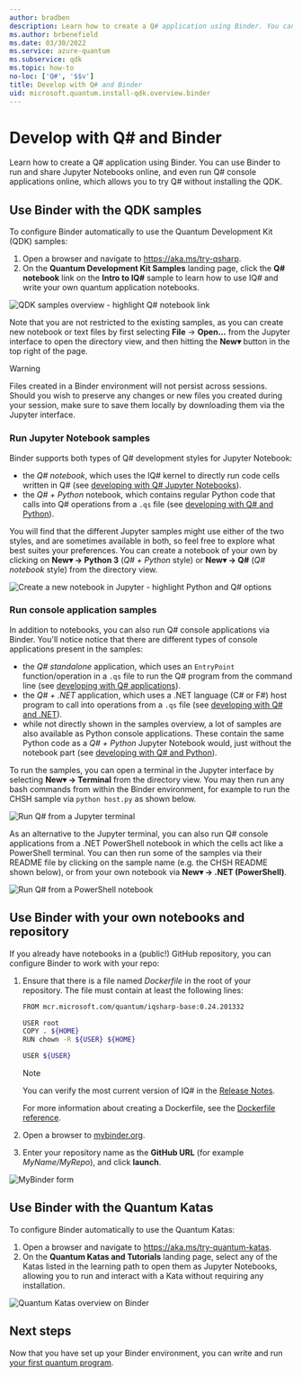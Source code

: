 ```yaml
---
author: bradben
description: Learn how to create a Q# application using Binder. You can use Binder to run and share Jupyter Notebooks online.
ms.author: brbenefield
ms.date: 03/30/2022
ms.service: azure-quantum
ms.subservice: qdk
ms.topic: how-to
no-loc: ['Q#', '$$v']
title: Develop with Q# and Binder
uid: microsoft.quantum.install-qdk.overview.binder
---
```


# Develop with Q# and Binder

Learn how to create a Q# application using Binder. You can use Binder to run and share Jupyter Notebooks online, and even run Q# console applications online, which allows you to try Q# without installing the QDK.

## Use Binder with the QDK samples

To configure Binder automatically to use the Quantum Development Kit (QDK) samples:

1. Open a browser and navigate to <https://aka.ms/try-qsharp>.
1. On the **Quantum Development Kit Samples** landing page, click the **Q# notebook** link on the **Intro to IQ#** sample to learn how to use IQ# and write your own quantum application notebooks.

![QDK samples overview - highlight Q# notebook link](~/media/binder-install.png)

Note that you are not restricted to the existing samples, as you can create new notebook or text files by first selecting **File** -> **Open...** from the Jupyter interface to open the directory view, and then hitting the **New▾** button in the top right of the page.

> [!WARNING]
> Files created in a Binder environment will not persist across sessions. Should you wish to preserve any changes or new files you created during your session, make sure to save them locally by downloading them via the Jupyter interface.

### Run Jupyter Notebook samples

Binder supports both types of Q# development styles for Jupyter Notebook:

- the *Q# notebook*, which uses the IQ# kernel to directly run code cells written in Q# (see [developing with Q# Jupyter Notebooks](xref:microsoft.quantum.install-qdk.overview.standalone)).
- the *Q# + Python* notebook, which contains regular Python code that calls into Q# operations from a `.qs` file (see [developing with Q# and Python](xref:microsoft.quantum.install-qdk.overview.python)).

You will find that the different Jupyter samples might use either of the two styles, and are sometimes available in both, so feel free to explore what best suites your preferences. You can create a notebook of your own by clicking on **New▾ → Python 3** (*Q# + Python* style) or **New▾ → Q#** (*Q# notebook* style) from the directory view.

![Create a new notebook in Jupyter - highlight Python and Q# options](~/media/binder-new-notebook.png)

### Run console application samples

In addition to notebooks, you can also run Q# console applications via Binder. You'll notice notice that there are different types of console applications present in the samples:

- the *Q# standalone* application, which uses an `EntryPoint` function/operation in a `.qs` file to run the Q# program from the command line (see [developing with Q# applications](xref:microsoft.quantum.install-qdk.overview.standalone)).
- the *Q# + .NET* application, which uses a .NET language (C# or F#) host program to call into operations from a `.qs` file (see [developing with Q# and .NET](xref:microsoft.quantum.install-qdk.overview.cs)).
- while not directly shown in the samples overview, a lot of samples are also available as Python console applications. These contain the same Python code as a *Q# + Python* Jupyter Notebook would, just without the notebook part (see [developing with Q# and Python](xref:microsoft.quantum.install-qdk.overview.python)).

To run the samples, you can open a terminal in the Jupyter interface by selecting **New▾ → Terminal** from the directory view. You may then run any bash commands from within the Binder environment, for example to run the CHSH sample via `python host.py` as shown below.

![Run Q# from a Jupyter terminal](~/media/binder-terminal.png)

As an alternative to the Jupyter terminal, you can also run Q# console applications from a .NET PowerShell notebook in which the cells act like a PowerShell terminal. You can then run some of the samples via their README file by clicking on the sample name (e.g. the CHSH README shown below), or from your own notebook via **New▾ → .NET (PowerShell)**.

![Run Q# from a PowerShell notebook](~/media/binder-powershell-notebook.png)

## Use Binder with your own notebooks and repository

If you already have notebooks in a (public!) GitHub repository, you can configure Binder to work with your repo:

1. Ensure that there is a file named *Dockerfile* in the root of your repository. The file must contain at least the following lines:

    ```bash
    FROM mcr.microsoft.com/quantum/iqsharp-base:0.24.201332

    USER root
    COPY . ${HOME}
    RUN chown -R ${USER} ${HOME}

    USER ${USER}
    ```

    > [!NOTE]
    > You can verify the most current version of IQ# in the [Release Notes](xref:microsoft.quantum.relnotes-qdk).

    For more information about creating a Dockerfile, see the [Dockerfile reference](https://docs.docker.com/engine/reference/builder/).

2. Open a browser to [mybinder.org](https://mybinder.org).
3. Enter your repository name as the **GitHub URL** (for example *MyName/MyRepo*), and click **launch**.

![MyBinder form](~/media/mybinder.png)

## Use Binder with the Quantum Katas

To configure Binder automatically to use the Quantum Katas:

1. Open a browser and navigate to <https://aka.ms/try-quantum-katas>.
1. On the **Quantum Katas and Tutorials** landing page, select any of the Katas listed in the learning path to open them as Jupyter Notebooks, allowing you to run and interact with a Kata without requiring any installation.

![Quantum Katas overview on Binder](~/media/binder-katas.png)

## Next steps

Now that you have set up your Binder environment, you can write and run [your first quantum program](xref:microsoft.quantum.tutorial-qdk.random-number).
